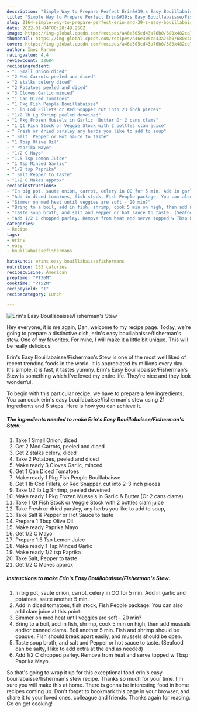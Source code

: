 ```yaml
---
description: "Simple Way to Prepare Perfect Erin&#39;s Easy Bouillabaisse/Fisherman&#39;s Stew"
title: "Simple Way to Prepare Perfect Erin&#39;s Easy Bouillabaisse/Fisherman&#39;s Stew"
slug: 2164-simple-way-to-prepare-perfect-erin-and-39-s-easy-bouillabaisse-fisherman-and-39-s-stew
date: 2022-01-04T00:28:49.258Z
image: https://img-global.cpcdn.com/recipes/a46e305cd43a76b0/680x482cq70/erins-easy-bouillabaissefishermans-stew-recipe-main-photo.jpg
thumbnail: https://img-global.cpcdn.com/recipes/a46e305cd43a76b0/680x482cq70/erins-easy-bouillabaissefishermans-stew-recipe-main-photo.jpg
cover: https://img-global.cpcdn.com/recipes/a46e305cd43a76b0/680x482cq70/erins-easy-bouillabaissefishermans-stew-recipe-main-photo.jpg
author: Inez Farmer
ratingvalue: 4.4
reviewcount: 32684
recipeingredient:
- "1 Small Onion diced"
- "2 Med Carrots peeled and diced"
- "2 stalks celery diced"
- "2 Potatoes peeled and diced"
- "3 Cloves Garlic minced"
- "1 Can Diced Tomatoes"
- "1 Pkg Fish People Bouillabaisse"
- "1 lb Cod Fillets or Red Snapper cut into 23 inch pieces"
- "1/2 lb Lg Shrimp peeled deveined"
- "1 Pkg Frozen Mussels in Garlic  Butter Or 2 cans clams"
- "1 Qt Fish Stock or Veggie Stock with 2 bottles clam juice"
- " Fresh or dried parsley any herbs you like to add to soup"
- " Salt  Pepper or Hot Sauce to taste"
- "1 Tbsp Olive Oil"
- " Paprika Mayo"
- "1/2 C Mayo"
- "1.5 Tsp Lemon Juice"
- "1 Tsp Minced Garlic"
- "1/2 tsp Paprika"
- " Salt Pepper to taste"
- "1/2 C Makes approx"
recipeinstructions:
- "In big pot, saute onion, carrot, celery in OO for 5 min. Add in garlic and potatoes, saute another 5 min."
- "Add in diced tomatoes, fish stock, Fish People package. You can also add clam juice at this point."
- "Simmer on med heat until veggies are soft - 20 min?"
- "Bring to a boil, add in fish, shrimp, cook 5 min on high, then add mussels and/or canned clams. Boil another 5 min. Fish and shrimp should be opaque. Fish should break apart easily, and mussels should be open."
- "Taste soup broth, and salt and Pepper or hot sauce to taste. (Seafood can be salty, I like to add extra at the end as needed)"
- "Add 1/2 C chopped parley. Remove from heat and serve topped w Tbsp Paprika Mayo."
categories:
- Recipe
tags:
- erins
- easy
- bouillabaissefishermans

katakunci: erins easy bouillabaissefishermans 
nutrition: 153 calories
recipecuisine: American
preptime: "PT36M"
cooktime: "PT52M"
recipeyield: "1"
recipecategory: Lunch

---
```



![Erin's Easy Bouillabaisse/Fisherman's Stew](https://img-global.cpcdn.com/recipes/a46e305cd43a76b0/680x482cq70/erins-easy-bouillabaissefishermans-stew-recipe-main-photo.jpg)

Hey everyone, it is me again, Dan, welcome to my recipe page. Today, we're going to prepare a distinctive dish, erin's easy bouillabaisse/fisherman's stew. One of my favorites. For mine, I will make it a little bit unique. This will be really delicious.

Erin's Easy Bouillabaisse/Fisherman's Stew is one of the most well liked of recent trending foods in the world. It is appreciated by millions every day. It's simple, it is fast, it tastes yummy. Erin's Easy Bouillabaisse/Fisherman's Stew is something which I've loved my entire life. They're nice and they look wonderful.




To begin with this particular recipe, we have to prepare a few ingredients. You can cook erin's easy bouillabaisse/fisherman's stew using 21 ingredients and 6 steps. Here is how you can achieve it.

<!--inarticleads1-->

##### The ingredients needed to make Erin's Easy Bouillabaisse/Fisherman's Stew:

1. Take 1 Small Onion, diced
1. Get 2 Med Carrots, peeled and diced
1. Get 2 stalks celery, diced
1. Take 2 Potatoes, peeled and diced
1. Make ready 3 Cloves Garlic, minced
1. Get 1 Can Diced Tomatoes
1. Make ready 1 Pkg Fish People Bouillabaisse
1. Get 1 lb Cod Fillets, or Red Snapper, cut into 2-3 inch pieces
1. Take 1/2 lb Lg Shrimp, peeled deveined
1. Make ready 1 Pkg Frozen Mussels in Garlic & Butter (Or 2 cans clams)
1. Take 1 Qt Fish Stock or Veggie Stock with 2 bottles clam juice
1. Take  Fresh or dried parsley, any herbs you like to add to soup,
1. Take  Salt & Pepper or Hot Sauce to taste
1. Prepare 1 Tbsp Olive Oil
1. Make ready  Paprika Mayo
1. Get 1/2 C Mayo
1. Prepare 1.5 Tsp Lemon Juice
1. Make ready 1 Tsp Minced Garlic
1. Make ready 1/2 tsp Paprika
1. Take  Salt, Pepper to taste
1. Get 1/2 C Makes approx




<!--inarticleads2-->

##### Instructions to make Erin's Easy Bouillabaisse/Fisherman's Stew:

1. In big pot, saute onion, carrot, celery in OO for 5 min. Add in garlic and potatoes, saute another 5 min.
1. Add in diced tomatoes, fish stock, Fish People package. You can also add clam juice at this point.
1. Simmer on med heat until veggies are soft - 20 min?
1. Bring to a boil, add in fish, shrimp, cook 5 min on high, then add mussels and/or canned clams. Boil another 5 min. Fish and shrimp should be opaque. Fish should break apart easily, and mussels should be open.
1. Taste soup broth, and salt and Pepper or hot sauce to taste. (Seafood can be salty, I like to add extra at the end as needed)
1. Add 1/2 C chopped parley. Remove from heat and serve topped w Tbsp Paprika Mayo.




So that's going to wrap it up for this exceptional food erin's easy bouillabaisse/fisherman's stew recipe. Thanks so much for your time. I'm sure you will make this at home. There is gonna be interesting food in home recipes coming up. Don't forget to bookmark this page in your browser, and share it to your loved ones, colleague and friends. Thanks again for reading. Go on get cooking!
